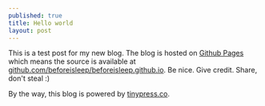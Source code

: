 ```yaml
---
published: true
title: Hello world
layout: post
---
```

This is a test post for my new blog. The blog is hosted on [Github Pages](http://pages.github.com/) which means the source is available at [github.com/beforeisleep/beforeisleep.github.io](http://github.com/beforeisleep/beforeisleep.github.io). Be nice. Give credit. Share, don't steal :)

By the way, this blog is powered by [tinypress.co](https://tinypress.co).